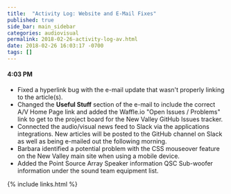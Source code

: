 ```yaml
---
title:  "Activity Log: Website and E-Mail Fixes"
published: true
side_bar: main_sidebar
categories: audiovisual
permalink: 2018-02-26-activity-log-av.html
date: 2018-02-26 16:03:17 -0700
tags: []
---
```


#### 4:03 PM

- Fixed a hyperlink bug with the e-mail update that wasn't properly linking to the article(s).
- Changed the **Useful Stuff** section of the e-mail to include the correct A/V Home Page link and added the Waffle.io "Open Issues / Problems" link to get to the project board for the New Valley GitHub Issues tracker.
- Connected the audio/visual news feed to Slack via the applications integrations.  New articles will be posted to the GitHub channel on Slack as well as being e-mailed out the following morning.
- Barbara identified a potential problem with the CSS mouseover feature on the New Valley main site when using a mobile device.
- Added the Point Source Array Speaker information QSC Sub-woofer information under the sound team equipment list.

{% include links.html %}
